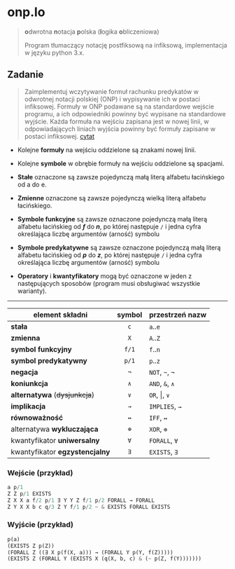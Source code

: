 # onp.lo

> **o**dwrotna **n**otacja **p**olska (**l**ogika **o**bliczeniowa)
>
>  Program tłumaczący notację postfiksową na infiksową, implementacja w języku python&nbsp;3.x.

## Zadanie

> Zaimplementuj wczytywanie formuł rachunku predykatów w odwrotnej notacji polskiej (ONP) i wypisywanie ich w postaci infiksowej. Formuły w ONP podawane są na standardowe wejście programu, a ich odpowiedniki powinny być wypisane na standardowe wyjście. Każda formuła na wejściu zapisana jest w nowej linii, w odpowiadających liniach wyjścia powinny być formuły zapisane w postaci infiksowej. [cytat]

+ Kolejne **formuły** na wejściu oddzielone są znakami nowej linii.

+ Kolejne **symbole** w obrębie formuły na wejściu oddzielone są spacjami.

+ **Stałe** oznaczone są zawsze pojedynczą małą literą alfabetu łacińskiego od a do e.

+ **Zmienne** oznaczone są zawsze pojedynczą wielką literą alfabetu łacińskiego.

+ **Symbole funkcyjne** są zawsze oznaczone pojedynczą małą literą alfabetu łacińskieg od **_f_** do **_n_**, po której następuje `/` i jedna cyfra określająca liczbę argumentów (arność) symbolu

+ **Symbole predykatywne** są zawsze oznaczone pojedynczą małą literą alfabetu łacińskieg od **_p_** do **_z_**, po której następuje `/` i jedna cyfra określająca liczbę argumentów (arność) symbolu

+ **Operatory** i **kwantyfikatory** mogą być oznaczone w jeden z następujących sposobów (program musi obsługiwać wszystkie warianty).

---

| element składni                  | symbol | przestrzeń nazw   |
| -------------------------------- |:------:| ----------------- |
| **stała**                        |  `c`   | `a`..`e`          |
| **zmienna**                      |  `X`   | `A`..`Z`          |
| **symbol funkcyjny**             | `f/1`  | `f`..`n`          |
| **symbol predykatywny**          | `p/1`  | `p`..`z`          |
| **negacja**                      |  `¬`   | `NOT`, `~`, `¬`   |
| **koniunkcja**                   |  `∧`   | `AND`, `&`, `∧`   |
| **alternatywa** (~~dysjunkcja~~) |  `∨`   | `OR`, &vert;, `∨` |
| **implikacja**                   |  `→`   | `IMPLIES`, `→`    |
| **równoważność**                 |  `↔`   | `IFF`, `↔`        |
| alternatywa **wykluczająca**     |  `⊕`   | `XOR`, `⊕`        |
| kwantyfikator **uniwersalny**     |  `∀`   | `FORALL`, `∀`     |
| kwantyfikator **egzystencjalny**  |  `∃`   | `EXISTS`, `∃`     |

### Wejście (przykład)

```py
a p/1
Z Z p/1 EXISTS
Z X X a f/2 p/1 ∃ Y Y Z f/1 p/2 FORALL → FORALL
Z Y X X b c q/3 Z Y f/1 p/2 ~ & EXISTS FORALL EXISTS
```

### Wyjście (przykład)

```py
p(a)
(EXISTS Z p(Z))
(FORALL Z ((∃ X p(f(X, a))) → (FORALL Y p(Y, f(Z)))))
(EXISTS Z (FORALL Y (EXISTS X (q(X, b, c) & (~ p(Z, f(Y)))))))
```

[cytat]: https://moodle.put.poznan.pl/mod/page/view.php?id=53864
